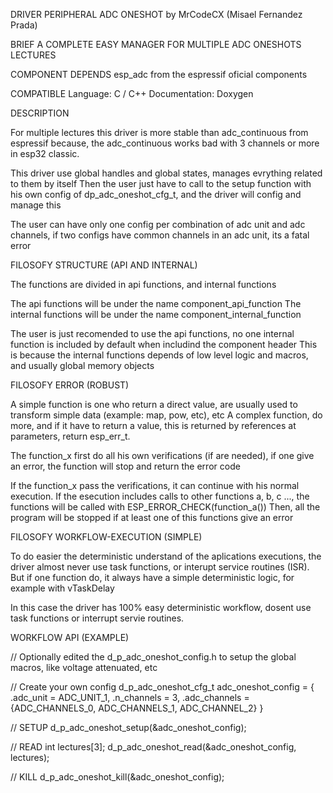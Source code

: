 DRIVER PERIPHERAL ADC ONESHOT by MrCodeCX (Misael Fernandez Prada)

BRIEF
    A COMPLETE EASY MANAGER FOR MULTIPLE ADC ONESHOTS LECTURES

COMPONENT DEPENDS
    esp_adc from the espressif oficial components

COMPATIBLE
    Language: C / C++
    Documentation: Doxygen


DESCRIPTION

For multiple lectures this driver is more stable than adc_continuous from espressif because, the adc_continuous works bad with 3 channels or more in esp32 classic.

This driver use global handles and global states, manages evrything related to them by itself
Then the user just have to call to the setup function with his own config of dp_adc_oneshot_cfg_t, and the driver will config and manage this

The user can have only one config per combination of adc unit and adc channels, if two configs have common channels in an adc unit, its a fatal error


FILOSOFY STRUCTURE (API AND INTERNAL)

The functions are divided in api functions, and internal functions

The api functions will be under the name component_api_function
The internal functions will be under the name component_internal_function

The user is just recomended to use the api functions, no one internal function is included by default when includind the component header
This is because the internal functions depends of low level logic and macros, and usually global memory objects

FILOSOFY ERROR (ROBUST)

A simple function is one who return a direct value, are usually used to transform simple data (example: map, pow, etc), etc
A complex function, do more, and if it have to return a value, this is returned by references at parameters, return esp_err_t.

The function_x first do all his own verifications (if are needed), if one give an error, the function will stop and return the error code

If the function_x pass the verifications, it can continue with his normal execution.
If the esecution includes calls to other functions a, b, c ..., the functions will be called with ESP_ERROR_CHECK(function_a())
Then, all the program will be stopped if at least one of this functions give an error

FILOSOFY WORKFLOW-EXECUTION (SIMPLE)

To do easier the deterministic understand of the aplications executions, the driver almost never use task functions, or interupt service routines (ISR).
But if one function do, it always have a simple deterministic logic, for example with vTaskDelay

In this case the driver has 100% easy deterministic workflow, dosent use task functions or interrupt servie routines.


WORKFLOW API (EXAMPLE)

// Optionally edited the d_p_adc_oneshot_config.h to setup the global macros, like voltage attenuated, etc

// Create your own config
d_p_adc_oneshot_cfg_t adc_oneshot_config = {
    .adc_unit = ADC_UNIT_1,
    .n_channels = 3,
    .adc_channels = {ADC_CHANNELS_0, ADC_CHANNELS_1, ADC_CHANNEL_2}
}

// SETUP
d_p_adc_oneshot_setup(&adc_oneshot_config);

// READ
int lectures[3];
d_p_adc_oneshot_read(&adc_oneshot_config, lectures);

// KILL
d_p_adc_oneshot_kill(&adc_oneshot_config);
